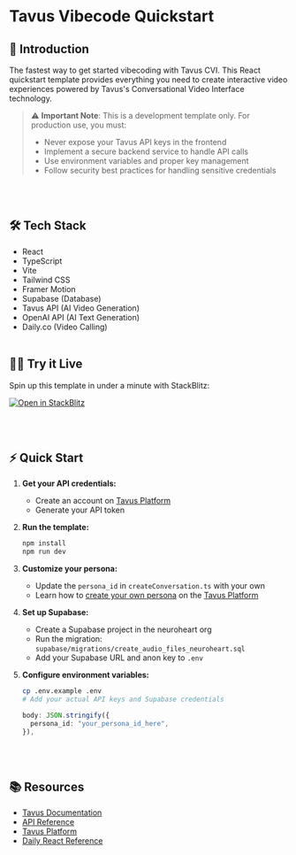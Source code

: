 # Tavus Vibecode Quickstart

## 🚀 Introduction

The fastest way to get started vibecoding with Tavus CVI. This React quickstart template provides everything you need to create interactive video experiences powered by Tavus's Conversational Video Interface technology.

> ⚠️ **Important Note**: This is a development template only. For production use, you must:
> - Never expose your Tavus API keys in the frontend
> - Implement a secure backend service to handle API calls
> - Use environment variables and proper key management
> - Follow security best practices for handling sensitive credentials

<br></br>
## 🛠️ Tech Stack
- React
- TypeScript
- Vite
- Tailwind CSS
- Framer Motion
- Supabase (Database)
- Tavus API (AI Video Generation)
- OpenAI API (AI Text Generation)
- Daily.co (Video Calling)
<br></br>
## 🧑‍💻 Try it Live
Spin up this template in under a minute with StackBlitz:

[![Open in StackBlitz](https://developer.stackblitz.com/img/open_in_stackblitz.svg)](https://stackblitz.com/github/Tavus-Engineering/tavus-vibecode-quickstart?file=src%2FApp.tsx)

<br></br>
## ⚡ Quick Start

1. **Get your API credentials:**
   - Create an account on [Tavus Platform](https://platform.tavus.io/api-keys)
   - Generate your API token

2. **Run the template:**
   ```bash
   npm install
   npm run dev
   ```

3. **Customize your persona:**
   - Update the `persona_id` in `createConversation.ts` with your own
   - Learn how to [create your own persona](https://docs.tavus.io/sections/conversational-video-interface/creating-a-persona) on the [Tavus Platform](https://platform.tavus.io/)

4. **Set up Supabase:**
   - Create a Supabase project in the neuroheart org
   - Run the migration: `supabase/migrations/create_audio_files_neuroheart.sql`
   - Add your Supabase URL and anon key to `.env`

5. **Configure environment variables:**
   ```bash
   cp .env.example .env
   # Add your actual API keys and Supabase credentials
   ```

   ```typescript
   body: JSON.stringify({
     persona_id: "your_persona_id_here",
   }),
   ```

<br></br>
## 📚 Resources

- [Tavus Documentation](https://docs.tavus.io/)
- [API Reference](https://docs.tavus.io/api-reference/)
- [Tavus Platform](https://platform.tavus.io/)
- [Daily React Reference](https://docs.daily.co/reference/daily-react)

<!-- Sync fix for Lovable -->
